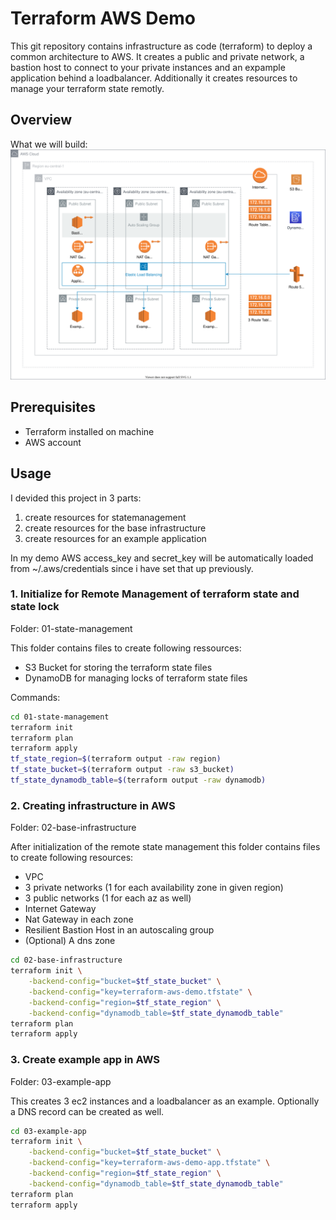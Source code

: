 # Terraform AWS Demo

This git repository contains infrastructure as code (terraform) to deploy a common architecture to AWS. It creates a public and private network, a bastion host to connect to your private instances and an expample application behind a loadbalancer. Additionally it creates resources to manage your terraform state remotly.

## Overview

What we will build:
![aws-diagram](./assets/terraform-aws-demo.svg)

## Prerequisites

- Terraform installed on machine
- AWS account

## Usage

I devided this project in 3 parts:
1. create resources for statemanagement
2. create resources for the base infrastructure
3. create resources for an example application

In my demo AWS access_key and secret_key will be automatically loaded from ~/.aws/credentials since i have set that up previously.

### 1. Initialize for Remote Management of terraform state and state lock
Folder: 01-state-management

This folder contains files to create following ressources:
- S3 Bucket for storing the terraform state files
- DynamoDB for managing locks of terraform state files

Commands:
```bash
cd 01-state-management
terraform init
terraform plan
terraform apply
tf_state_region=$(terraform output -raw region)
tf_state_bucket=$(terraform output -raw s3_bucket)
tf_state_dynamodb_table=$(terraform output -raw dynamodb)
```

### 2. Creating infrastructure in AWS
Folder: 02-base-infrastructure

After initialization of the remote state management this folder contains files to create following resources:
- VPC
- 3 private networks (1 for each availability zone in given region)
- 3 public networks (1 for each az as well)
- Internet Gateway
- Nat Gateway in each zone
- Resilient Bastion Host in an autoscaling group
- (Optional) A dns zone

```bash
cd 02-base-infrastructure
terraform init \
    -backend-config="bucket=$tf_state_bucket" \
    -backend-config="key=terraform-aws-demo.tfstate" \
    -backend-config="region=$tf_state_region" \
    -backend-config="dynamodb_table=$tf_state_dynamodb_table"
terraform plan
terraform apply
```

### 3. Create example app in AWS
Folder: 03-example-app

This creates 3 ec2 instances and a loadbalancer as an example. Optionally a DNS record can be created as well.

```bash
cd 03-example-app
terraform init \
    -backend-config="bucket=$tf_state_bucket" \
    -backend-config="key=terraform-aws-demo-app.tfstate" \
    -backend-config="region=$tf_state_region" \
    -backend-config="dynamodb_table=$tf_state_dynamodb_table"
terraform plan
terraform apply
```